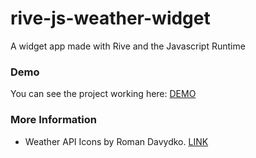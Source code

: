 # rive-js-weather-widget
A widget app made with Rive and the Javascript Runtime


### Demo
You can see the project working here: [DEMO](https://pedroalpera.github.io/rive-js-weather-widget/)

### More Information
- Weather API Icons by Roman Davydko.  [LINK](https://www.figma.com/community/file/1102960831369614781/weather-api-icons)
